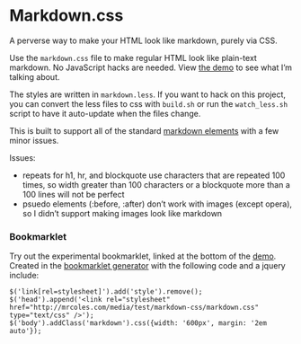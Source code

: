 Markdown.css
============

A perverse way to make your HTML look like markdown, purely via CSS.

Use the `markdown.css` file to  make regular HTML look like plain-text markdown. No JavaScript hacks are needed. View [the demo](http://mrcoles.com/media/test/markdown-css/) to see what I’m talking about.

The styles are written in `markdown.less`. If you want to hack on this project, you can convert the less files to css with `build.sh` or run the `watch_less.sh` script to have it auto-update when the files change.

This is built to support all of the standard [markdown elements](http://daringfireball.net/projects/markdown/basics) with a few minor issues.

Issues:

*   repeats for h1, hr, and blockquote use characters that are repeated 100 times, so width greater than 100 characters or a blockquote more than a 100 lines will not be perfect
*   psuedo elements (:before, :after) don’t work with images (except opera), so I didn’t support making images look like markdown


### Bookmarklet

Try out the experimental bookmarklet, linked at the bottom of the [demo](http://mrcoles.com/media/test/markdown-css/). Created in the [bookmarklet generator](http://mrcoles.com/bookmarklet) with the following code and a jquery include:

    $('link[rel=stylesheet]').add('style').remove();
    $('head').append('<link rel="stylesheet" href="http://mrcoles.com/media/test/markdown-css/markdown.css" type="text/css" />');
    $('body').addClass('markdown').css({width: '600px', margin: '2em auto'});
